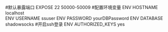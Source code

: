 #默认暴露端口
    EXPOSE 22 50000-50009
#配置环境变量
    ENV HOSTNAME        localhost      
	ENV USERNAME        ssuser
	ENV PASSWORD        yourDBPassword
	ENV DATABASE        shadowsocks
#开启ssh登录
	ENV AUTHORIZED_KEYS yes
